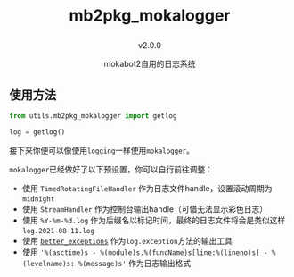 # <p align="center">mb2pkg_mokalogger
<p align="center">v2.0.0
<p align="center">mokabot2自用的日志系统

## 使用方法

```python
from utils.mb2pkg_mokalogger import getlog

log = getlog()
```

接下来你便可以像使用`logging`一样使用`mokalogger`。

`mokalogger`已经做好了以下预设置，你可以自行前往调整：

 - 使用 `TimedRotatingFileHandler` 作为日志文件handle，设置滚动周期为`midnight`
 - 使用 `StreamHandler` 作为控制台输出handle（可惜无法显示彩色日志）
 - 使用 `%Y-%m-%d.log` 作为后缀名以标记时间，最终的日志文件将会是类似这样`log.2021-08-11.log`
 - 使用 [`better_exceptions`](https://github.com/Qix-/better-exceptions) 作为`log.exception`方法的输出工具
 - 使用 `'%(asctime)s - %(module)s.%(funcName)s[line:%(lineno)s] - %(levelname)s: %(message)s'` 作为日志输出格式
